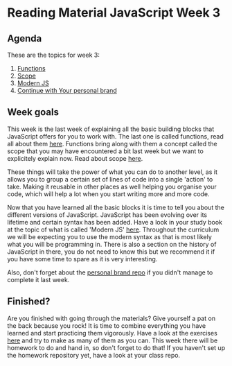 # Reading Material JavaScript Week 3

## Agenda

These are the topics for week 3:

1. [Functions](https://study.hackyourfuture.net/#/javascript/functions)
2. [Scope](https://study.hackyourfuture.net/#/javascript/scope)
3. [Modern JS](https://study.hackyourfuture.net/#/javascript/modern-js)
4. [Continue with Your personal brand](https://github.com/HackYourFuture/yourpersonalbrand)

## Week goals
This week is the last week of explaining all the basic building blocks that JavaScript offers for you to work with. The last one is called functions, read all about them [here](https://study.hackyourfuture.net/#/javascript/functions). Functions bring along with them a concept called the scope that you may have encountered a bit last week but we want to explicitely explain now. Read about scope [here](https://study.hackyourfuture.net/#/javascript/scope).

These things will take the power of what you can do to another level, as it allows you to group a certain set of lines of code into a single 'action' to take. Making it reusable in other places as well helping you organise your code, which will help a lot when you start writing more and more code. 

Now that you have learned all the basic blocks it is time to tell you about the different versions of JavaScript. JavaScript has been evolving over its lifetime and certain syntax has been added. Have a look in your study book at the topic of what is called 'Modern JS' [here](https://study.hackyourfuture.net/#/javascript/modern-js). Throughout the curriculum we will be expecting you to use the modern syntax as that is most likely what you will be programming in. There is also a section on the history of JavaScript in there, you do not need to know this but we recommend it if you have some time to spare as it is very interesting.

Also, don't forget about the [personal brand repo](https://github.com/HackYourFuture/yourpersonalbrand) if you didn't manage to complete it last week.

## Finished?

Are you finished with going through the materials? Give yourself a pat on the back because you rock! It is time to combine everything you have learned and start practicing them vigorously. Have a look at the exercises [here](./MAKEME.md) and try to make as many of them as you can. This week there will be homework to do and hand in, so don't forget to do that! If you haven't set up the homework repository yet, have a look at your class repo.
